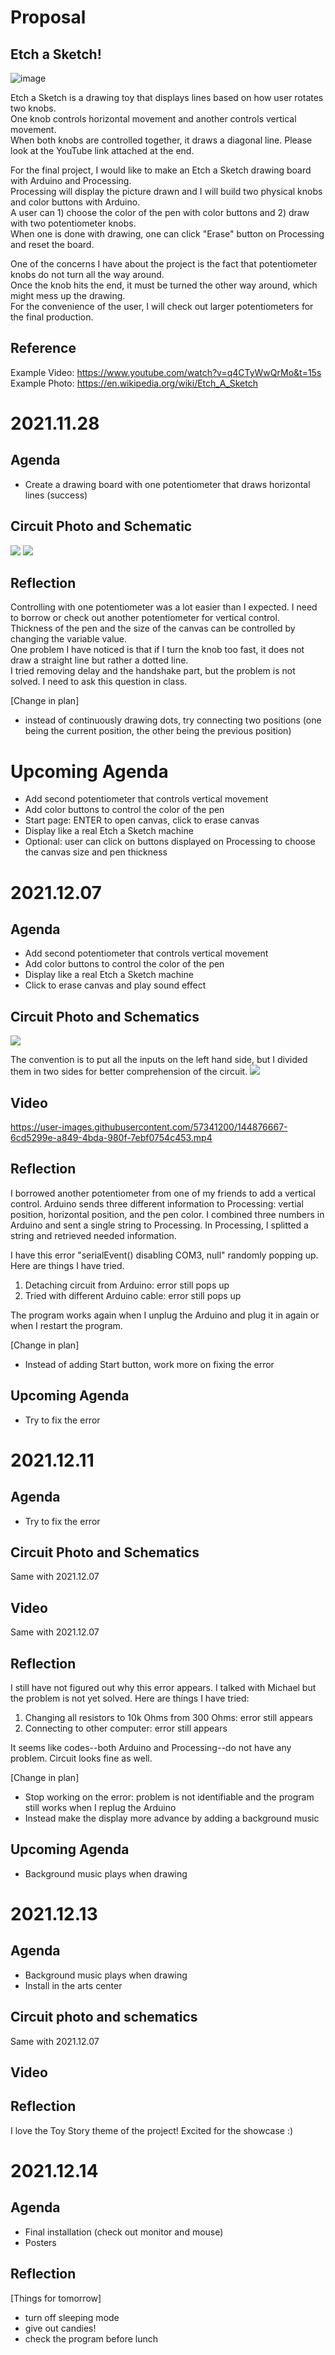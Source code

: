 # Proposal
## Etch a Sketch! 

![image](https://user-images.githubusercontent.com/57341200/143387936-1fd73705-c620-4745-875e-ebbfc57156a3.png)

Etch a Sketch is a drawing toy that displays lines based on how user rotates two knobs.  
One knob controls horizontal movement and another controls vertical movement.  
When both knobs are controlled together, it draws a diagonal line. Please look at the YouTube link attached at the end.  

For the final project, I would like to make an Etch a Sketch drawing board with Arduino and Processing.  
Processing will display the picture drawn and I will build two physical knobs and color buttons with Arduino.  
A user can 1) choose the color of the pen with color buttons and 2) draw with two potentiometer knobs.  
When one is done with drawing, one can click "Erase" button on Processing and reset the board.  

One of the concerns I have about the project is the fact that potentiometer knobs do not turn all the way around.  
Once the knob hits the end, it must be turned the other way around, which might mess up the drawing.  
For the convenience of the user, I will check out larger potentiometers for the final production.  


## Reference
Example Video: https://www.youtube.com/watch?v=q4CTyWwQrMo&t=15s  
Example Photo: https://en.wikipedia.org/wiki/Etch_A_Sketch


# 2021.11.28 
## Agenda
- Create a drawing board with one potentiometer that draws horizontal lines (success)

## Circuit Photo and Schematic
![](1128/1128photo.jpg)
![](1128/1128circuit.jpg)

## Reflection
Controlling with one potentiometer was a lot easier than I expected. I need to borrow or check out another potentiometer for vertical control.  
Thickness of the pen and the size of the canvas can be controlled by changing the variable value.  
One problem I have noticed is that if I turn the knob too fast, it does not draw a straight line but rather a dotted line.  
I tried removing delay and the handshake part, but the problem is not solved. I need to ask this question in class.  

[Change in plan]
- instead of continuously drawing dots, try connecting two positions (one being the current position, the other being the previous position)

# Upcoming Agenda
- Add second potentiometer that controls vertical movement
- Add color buttons to control the color of the pen
- Start page: ENTER to open canvas, click to erase canvas
- Display like a real Etch a Sketch machine
- Optional: user can click on buttons displayed on Processing to choose the canvas size and pen thickness  


# 2021.12.07
## Agenda 
- Add second potentiometer that controls vertical movement
- Add color buttons to control the color of the pen
- Display like a real Etch a Sketch machine
- Click to erase canvas and play sound effect

## Circuit Photo and Schematics
![](1207/1207photo.jpg)

The convention is to put all the inputs on the left hand side, but I divided them in two sides for better comprehension of the circuit. 
![](1207/1207circuit.jpg)

## Video
https://user-images.githubusercontent.com/57341200/144876667-6cd5299e-a849-4bda-980f-7ebf0754c453.mp4


## Reflection
I borrowed another potentiometer from one of my friends to add a vertical control. 
Arduino sends three different information to Processing: vertial position, horizontal position, and the pen color. 
I combined three numbers in Arduino and sent a single string to Processing. 
In Processing, I splitted a string and retrieved needed information. 

I have this error "serialEvent() disabling COM3, null" randomly popping up. Here are things I have tried.
1) Detaching circuit from Arduino: error still pops up
2) Tried with different Arduino cable: error still pops up

The program works again when I unplug the Arduino and plug it in again or when I restart the program. 

[Change in plan]
- Instead of adding Start button, work more on fixing the error

## Upcoming Agenda
- Try to fix the error

# 2021.12.11
## Agenda
- Try to fix the error

## Circuit Photo and Schematics
Same with 2021.12.07

## Video
Same with 2021.12.07

## Reflection
I still have not figured out why this error appears. I talked with Michael but the problem is not yet solved. 
Here are things I have tried:
1) Changing all resistors to 10k Ohms from 300 Ohms: error still appears
2) Connecting to other computer: error still appears 

It seems like codes--both Arduino and Processing--do not have any problem. 
Circuit looks fine as well. 

[Change in plan]
- Stop working on the error: problem is not identifiable and the program still works when I replug the Arduino
- Instead make the display more advance by adding a background music

## Upcoming Agenda
- Background music plays when drawing 


# 2021.12.13
## Agenda
- Background music plays when drawing 
- Install in the arts center

## Circuit photo and schematics
Same with 2021.12.07

## Video 

## Reflection
I love the Toy Story theme of the project! Excited for the showcase :)


# 2021.12.14
## Agenda
- Final installation (check out monitor and mouse)
- Posters

## Reflection
[Things for tomorrow]
- turn off sleeping mode
- give out candies!
- check the program before lunch





